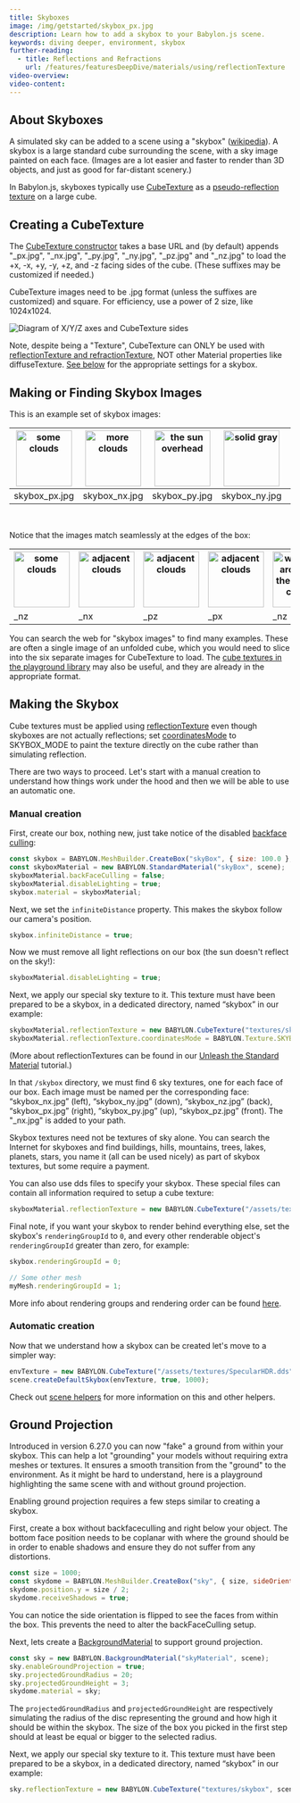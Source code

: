 ```yaml
---
title: Skyboxes
image: /img/getstarted/skybox_px.jpg
description: Learn how to add a skybox to your Babylon.js scene.
keywords: diving deeper, environment, skybox
further-reading:
  - title: Reflections and Refractions
    url: /features/featuresDeepDive/materials/using/reflectionTexture
video-overview:
video-content:
---
```


## About Skyboxes

A simulated sky can be added to a scene using a "skybox" ([wikipedia](<https://en.wikipedia.org/wiki/Skybox_(video_games)>)). A skybox is a large standard cube surrounding the scene, with a sky image painted on each face. (Images are a lot easier and faster to render than 3D objects, and just as good for far-distant scenery.)

In Babylon.js, skyboxes typically use [CubeTexture](/typedoc/classes/babylon.cubetexture) as a [pseudo-reflection texture](#making-the-skybox) on a large cube.

## Creating a CubeTexture

The [CubeTexture constructor](/typedoc/classes/babylon.cubetexture#constructor) takes a base URL and (by default) appends "\_px.jpg", "\_nx.jpg", "\_py.jpg", "\_ny.jpg", "\_pz.jpg" and "\_nz.jpg" to load the +x, -x, +y, -y, +z, and -z facing sides of the cube. (These suffixes may be customized if needed.)

CubeTexture images need to be .jpg format (unless the suffixes are customized) and square. For efficiency, use a power of 2 size, like 1024x1024.

![Diagram of X/Y/Z axes and CubeTexture sides](/img/how_to/Materials/cubetexture1.png)

Note, despite being a "Texture", CubeTexture can ONLY be used with [reflectionTexture and refractionTexture](/features/featuresDeepDive/materials/using/reflectionTexture), NOT other Material properties like diffuseTexture. [See below](#makingtheskybox) for the appropriate settings for a skybox.

## Making or Finding Skybox Images

This is an example set of skybox images:

| <img src="/img/getstarted/skybox_px.jpg" width="100" height="100" alt="some clouds"/> | <img src="/img/getstarted/skybox_nx.jpg" width="100" height="100" alt="more clouds"/> | <img src="/img/getstarted/skybox_py.jpg" width="100" height="100" alt="the sun overhead"/> | <img src="/img/getstarted/skybox_ny.jpg" width="100" height="100" alt="solid gray"/> | <img src="/img/getstarted/skybox_pz.jpg" width="100" height="100" alt="more clouds"/> | <img src="/img/getstarted/skybox_nz.jpg" width="100" height="100" alt="more clouds"/> |
| :-----------------------------------------------------------------------------------: | :-----------------------------------------------------------------------------------: | :----------------------------------------------------------------------------------------: | :----------------------------------------------------------------------------------: | :-----------------------------------------------------------------------------------: | :-----------------------------------------------------------------------------------: |
|                                     skybox_px.jpg                                     |                                     skybox_nx.jpg                                     |                                       skybox_py.jpg                                        |                                    skybox_ny.jpg                                     |                                     skybox_pz.jpg                                     |                                     skybox_nz.jpg                                     |

<br/>

Notice that the images match seamlessly at the edges of the box:

<table><tbody>
<tr>
  <th style={{padding: 10}}><img src="/img/getstarted/skybox_nz.jpg" width="100" height="100" alt="some clouds"/></th>
  <th style={{padding: 10}}><img src="/img/getstarted/skybox_nx.jpg" width="100" height="100" alt="adjacent clouds"/></th>
  <th style={{padding: 10}}><img src="/img/getstarted/skybox_pz.jpg" width="100" height="100" alt="adjacent clouds"/></th>
  <th style={{padding: 10}}><img src="/img/getstarted/skybox_px.jpg" width="100" height="100" alt="adjacent clouds"/></th>
  <th style={{padding: 10}}><img src="/img/getstarted/skybox_nz.jpg" width="100" height="100" alt="wrapping around to the original clouds"/></th>
</tr>
<tr>
  <td>_nz</td>
  <td>_nx</td>
  <td>_pz</td>
  <td>_px</td>
  <td>_nz (again)</td>
</tr>
</tbody></table>
<p></p>

You can search the web for "skybox images" to find many examples. These are often a single image of an unfolded cube, which you would need to slice into the six separate images for CubeTexture to load. The [cube textures in the playground library](/toolsAndResources/assetLibraries/availableTextures#cubetextures) may also be useful, and they are already in the appropriate format.

## Making the Skybox

Cube textures must be applied using [reflectionTexture](/features/featuresDeepDive/materials/using/reflectionTexture) even though skyboxes are not actually reflections; set [coordinatesMode](/typedoc/classes/babylon.texture#coordinatesmode) to SKYBOX_MODE to paint the texture directly on the cube rather than simulating reflection.

There are two ways to proceed. Let's start with a manual creation to understand how things work under the hood and then we will be able to use an automatic one.

### Manual creation
First, create our box, nothing new, just take notice of the disabled [backface culling](https://en.wikipedia.org/wiki/Back-face_culling):
```javascript
const skybox = BABYLON.MeshBuilder.CreateBox("skyBox", { size: 100.0 }, scene);
const skyboxMaterial = new BABYLON.StandardMaterial("skyBox", scene);
skyboxMaterial.backFaceCulling = false;
skyboxMaterial.disableLighting = true;
skybox.material = skyboxMaterial;
```

Next, we set the `infiniteDistance` property. This makes the skybox follow our camera's position.

```javascript
skybox.infiniteDistance = true;
```

Now we must remove all light reflections on our box (the sun doesn't reflect on the sky!):

```javascript
skyboxMaterial.disableLighting = true;
```

Next, we apply our special sky texture to it. This texture must have been prepared to be a skybox, in a dedicated directory, named “skybox” in our example:

```javascript
skyboxMaterial.reflectionTexture = new BABYLON.CubeTexture("textures/skybox", scene);
skyboxMaterial.reflectionTexture.coordinatesMode = BABYLON.Texture.SKYBOX_MODE;
```

(More about reflectionTextures can be found in our [Unleash the Standard Material](https://www.eternalcoding.com/babylon-js-unleash-the-standardmaterial-for-your-babylon-js-game/) tutorial.)

In that `/skybox` directory, we must find 6 sky textures, one for each face of our box. Each image must be named per the corresponding face: “skybox_nx.jpg” (left), “skybox_ny.jpg” (down), “skybox_nz.jpg” (back), “skybox_px.jpg” (right), “skybox_py.jpg” (up), “skybox_pz.jpg” (front). The "\_nx.jpg" is added to your path.

Skybox textures need not be textures of sky alone. You can search the Internet for skyboxes and find buildings, hills, mountains, trees, lakes, planets, stars, you name it (all can be used nicely) as part of skybox textures, but some require a payment.

You can also use dds files to specify your skybox. These special files can contain all information required to setup a cube texture:

```javascript
skyboxMaterial.reflectionTexture = new BABYLON.CubeTexture("/assets/textures/SpecularHDR.dds", scene);
```

Final note, if you want your skybox to render behind everything else, set the skybox's `renderingGroupId` to `0`, and every other renderable object's `renderingGroupId` greater than zero, for example:

```javascript
skybox.renderingGroupId = 0;

// Some other mesh
myMesh.renderingGroupId = 1;
```

More info about rendering groups and rendering order can be found [here](/features/featuresDeepDive/materials/advanced/transparent_rendering).

<Playground id="#UU7RQ#1" title="Simple Skybox Example" description="Simple example of how to add a skybox to your scene." image="/img/playgroundsAndNMEs/divingDeeperEnvironmentSkybox1.jpg"/>

### Automatic creation
Now that we understand how a skybox can be created let's move to a simpler way:

```javascript
envTexture = new BABYLON.CubeTexture("/assets/textures/SpecularHDR.dds", scene);
scene.createDefaultSkybox(envTexture, true, 1000);
```

<Playground id="#BH23ZD#1" title="Playground Example Skybox Helper" description="Simple example of using the Skybox Helper." image="/img/playgroundsAndNMEs/divingDeeperEnvironmentIntro1.jpg" isMain={true} category="Environment"/>

Check out [scene helpers](/features/featuresDeepDive/scene/fastBuildWorld#environmental-helper) for more information on this and other helpers.

## Ground Projection

Introduced in version 6.27.0 you can now "fake" a ground from within your skybox. This can help a lot "grounding" your models without requiring extra meshes or textures. It ensures a smooth transition from the "ground" to the environment. As it might be hard to understand, here is a playground highlighting the same scene with and without ground projection.

<Playground id="#25JK74#0" title="Ground Projection Playground" description="Simple example of using Ground Projection." image="/img/playgroundsAndNMEs/divingDeeperSkyboxGroundProjection.jpg" category="Environment"/>

Enabling ground projection requires a few steps similar to creating a skybox.

First, create a box without backfaceculling and right below your object. The bottom face position needs to be coplanar with where the ground should be in order to enable shadows and ensure they do not suffer from any distortions.

```javascript
const size = 1000;
const skydome = BABYLON.MeshBuilder.CreateBox("sky", { size, sideOrientation: BABYLON.Mesh.BACKSIDE }, scene);
skydome.position.y = size / 2;
skydome.receiveShadows = true;
```

You can notice the side orientation is flipped to see the faces from within the box. This prevents the need to alter the backFaceCulling setup.

Next, lets create a [BackgroundMaterial](/features/featuresDeepDive/environment/backgroundMaterial) to support ground projection.

```javascript
const sky = new BABYLON.BackgroundMaterial("skyMaterial", scene);
sky.enableGroundProjection = true;
sky.projectedGroundRadius = 20;
sky.projectedGroundHeight = 3;
skydome.material = sky;
```

The `projectedGroundRadius` and `projectedGroundHeight` are respectively simulating the radius of the disc representing the ground and how high it should be within the skybox. The size of the box you picked in the first step should at least be equal or bigger to the selected radius.

Next, we apply our special sky texture to it. This texture must have been prepared to be a skybox, in a dedicated directory, named “skybox” in our example:

```javascript
sky.reflectionTexture = new BABYLON.CubeTexture("textures/skybox", scene);
```
